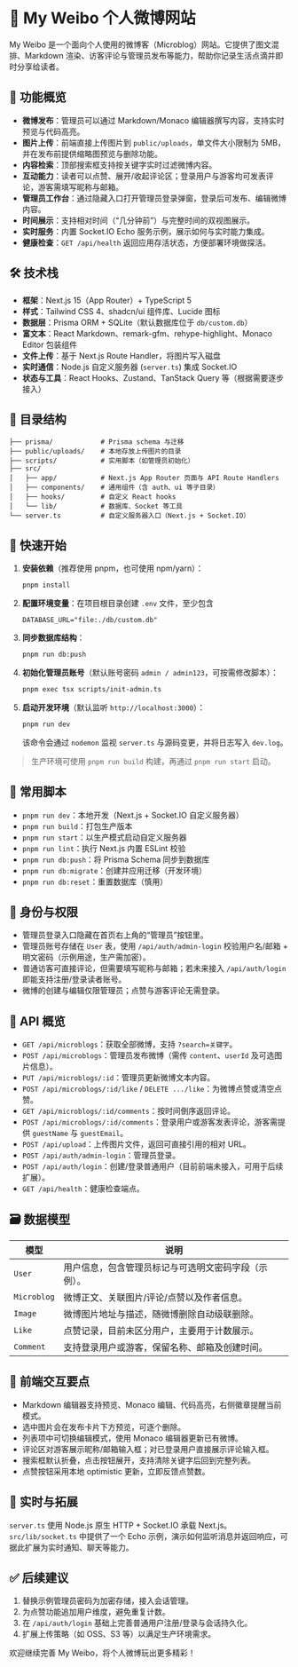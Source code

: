 # 🌟 My Weibo 个人微博网站

My Weibo 是一个面向个人使用的微博客（Microblog）网站。它提供了图文混排、Markdown 渲染、访客评论与管理员发布等能力，帮助你记录生活点滴并即时分享给读者。

## 🧭 功能概览
- **微博发布**：管理员可以通过 Markdown/Monaco 编辑器撰写内容，支持实时预览与代码高亮。
- **图片上传**：前端直接上传图片到 `public/uploads`，单文件大小限制为 5MB，并在发布前提供缩略图预览与删除功能。
- **内容检索**：顶部搜索框支持按关键字实时过滤微博内容。
- **互动能力**：读者可以点赞、展开/收起评论区；登录用户与游客均可发表评论，游客需填写昵称与邮箱。
- **管理员工作台**：通过隐藏入口打开管理员登录弹窗，登录后可发布、编辑微博内容。
- **时间展示**：支持相对时间（“几分钟前”）与完整时间的双视图展示。
- **实时服务**：内置 Socket.IO Echo 服务示例，展示如何与实时能力集成。
- **健康检查**：`GET /api/health` 返回应用存活状态，方便部署环境做探活。

## 🛠️ 技术栈
- **框架**：Next.js 15（App Router）+ TypeScript 5
- **样式**：Tailwind CSS 4、shadcn/ui 组件库、Lucide 图标
- **数据层**：Prisma ORM + SQLite（默认数据库位于 `db/custom.db`）
- **富文本**：React Markdown、remark-gfm、rehype-highlight、Monaco Editor 包装组件
- **文件上传**：基于 Next.js Route Handler，将图片写入磁盘
- **实时通信**：Node.js 自定义服务器 (`server.ts`) 集成 Socket.IO
- **状态与工具**：React Hooks、Zustand、TanStack Query 等（根据需要逐步接入）

## 📁 目录结构
```
├── prisma/            # Prisma schema 与迁移
├── public/uploads/    # 本地存放上传图片的目录
├── scripts/           # 实用脚本（如管理员初始化）
├── src/
│   ├── app/           # Next.js App Router 页面与 API Route Handlers
│   ├── components/    # 通用组件（含 auth、ui 等子目录）
│   ├── hooks/         # 自定义 React hooks
│   └── lib/           # 数据库、Socket 等工具
└── server.ts          # 自定义服务器入口（Next.js + Socket.IO）
```

## 🚀 快速开始
1. **安装依赖**（推荐使用 pnpm，也可使用 npm/yarn）：
   ```bash
   pnpm install
   ```
2. **配置环境变量**：在项目根目录创建 `.env` 文件，至少包含
   ```env
   DATABASE_URL="file:./db/custom.db"
   ```
3. **同步数据库结构**：
   ```bash
   pnpm run db:push
   ```
4. **初始化管理员账号**（默认账号密码 `admin / admin123`，可按需修改脚本）：
   ```bash
   pnpm exec tsx scripts/init-admin.ts
   ```
5. **启动开发环境**（默认监听 `http://localhost:3000`）：
   ```bash
   pnpm run dev
   ```
   该命令会通过 `nodemon` 监视 `server.ts` 与源码变更，并将日志写入 `dev.log`。

> 生产环境可使用 `pnpm run build` 构建，再通过 `pnpm run start` 启动。

## 📡 常用脚本
- `pnpm run dev`：本地开发（Next.js + Socket.IO 自定义服务器）
- `pnpm run build`：打包生产版本
- `pnpm run start`：以生产模式启动自定义服务器
- `pnpm run lint`：执行 Next.js 内置 ESLint 校验
- `pnpm run db:push`：将 Prisma Schema 同步到数据库
- `pnpm run db:migrate`：创建并应用迁移（开发环境）
- `pnpm run db:reset`：重置数据库（慎用）

## 🔐 身份与权限
- 管理员登录入口隐藏在首页右上角的“管理员”按钮里。
- 管理员账号存储在 `User` 表，使用 `/api/auth/admin-login` 校验用户名/邮箱 + 明文密码（示例用途，生产需加密）。
- 普通访客可直接评论，但需要填写昵称与邮箱；若未来接入 `/api/auth/login` 即能支持注册/登录读者账号。
- 微博的创建与编辑仅限管理员；点赞与游客评论无需登录。

## 🧩 API 概览
- `GET /api/microblogs`：获取全部微博，支持 `?search=关键字`。
- `POST /api/microblogs`：管理员发布微博（需传 `content`、`userId` 及可选图片信息）。
- `PUT /api/microblogs/:id`：管理员更新微博文本内容。
- `POST /api/microblogs/:id/like` / `DELETE .../like`：为微博点赞或清空点赞。
- `GET /api/microblogs/:id/comments`：按时间倒序返回评论。
- `POST /api/microblogs/:id/comments`：登录用户或游客发表评论，游客需提供 `guestName` 与 `guestEmail`。
- `POST /api/upload`：上传图片文件，返回可直接引用的相对 URL。
- `POST /api/auth/admin-login`：管理员登录。
- `POST /api/auth/login`：创建/登录普通用户（目前前端未接入，可用于后续扩展）。
- `GET /api/health`：健康检查端点。

## 🗃️ 数据模型
| 模型 | 说明 |
| --- | --- |
| `User` | 用户信息，包含管理员标记与可选明文密码字段（示例）。|
| `Microblog` | 微博正文、关联图片/评论/点赞以及作者信息。|
| `Image` | 微博图片地址与描述，随微博删除自动级联删除。|
| `Like` | 点赞记录，目前未区分用户，主要用于计数展示。|
| `Comment` | 支持登录用户或游客，保留名称、邮箱及创建时间。|

## 🔄 前端交互要点
- Markdown 编辑器支持预览、Monaco 编辑、代码高亮，右侧徽章提醒当前模式。
- 选中图片会在发布卡片下方预览，可逐个删除。
- 列表项中可切换编辑模式，使用 Monaco 编辑器更新已有微博。
- 评论区对游客展示昵称/邮箱输入框；对已登录用户直接展示评论输入框。
- 搜索框默认折叠，点击按钮展开，支持清除关键字后回到完整列表。
- 点赞按钮采用本地 optimistic 更新，立即反馈点赞数。

## 📡 实时与拓展
`server.ts` 使用 Node.js 原生 HTTP + Socket.IO 承载 Next.js。`src/lib/socket.ts` 中提供了一个 Echo 示例，演示如何监听消息并返回响应，可据此扩展为实时通知、聊天等能力。

## ✅ 后续建议
1. 替换示例管理员密码为加密存储，接入会话管理。
2. 为点赞功能追加用户维度，避免重复计数。
3. 在 `/api/auth/login` 基础上完善普通用户注册/登录与会话持久化。
4. 扩展上传策略（如 OSS、S3 等）以满足生产环境需求。

欢迎继续完善 My Weibo，将个人微博玩出更多精彩！
